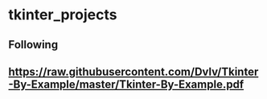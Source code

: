 # tkinter_projects

## Following 
## https://raw.githubusercontent.com/Dvlv/Tkinter-By-Example/master/Tkinter-By-Example.pdf
